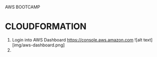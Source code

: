 AWS BOOTCAMP

CLOUDFORMATION
===

1. Login into AWS Dashboard https://console.aws.amazon.com
![alt text][img/aws-dashboard.png]
1. 